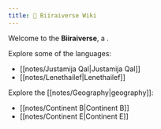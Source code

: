 ```yaml
---
title: 🦉 Biiraiverse Wiki
---
```


Welcome to the **Biiraiverse**, a .

Explore some of the languages:

- [[notes/Justamija Qal|Justamija Qal]]
- [[notes/Lenethailef|Lenethailef]]

Explore the [[notes/Geography|geography]]:

- [[notes/Continent B|Continent B]]
- [[notes/Continent E|Continent E]]

